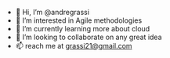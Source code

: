 - 👋 Hi, I’m @andregrassi
- 👀 I’m interested in Agile methodologies
- 🌱 I’m currently learning more about cloud
- 💞️ I’m looking to collaborate on any great idea
- 📫 reach me at grassi21@gmail.com

<!---
andregrassi/andregrassi is a ✨ special ✨ repository because its `README.md` (this file) appears on your GitHub profile.
You can click the Preview link to take a look at your changes.
--->

